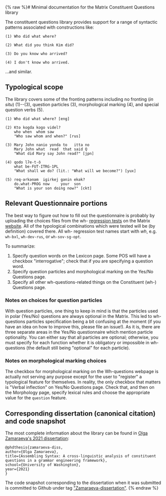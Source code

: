 {% raw %}# Minimal documentation for the Matrix Constituent Questions library

The constituent questions library provides support for a range of syntactic patterns associated with constructions like:

```
(1) Who did what where?

(2) What did you think Kim did?

(3) Do you know who arrived?

(4) I don't know who arrived.
```

...and similar.

## Typological scope

The library covers some of the fronting patterns including no fronting (*in situ*) (1)--(3), question particles (3), morphological marking (4),  and special question verbs (5).

```
(1) Who did what where? [eng]

(2) Kto kogda kogo videl?
    who when  whom saw
    "Who saw whom and when?" [rus]

(3) Mary John nanio yonda to   itta no
    Mary John what  read  that said Q
    "What did Mary say John read?" [jpn]

(4) qodo lʔe-t-о̄
    what be-FUT-ITRG-1PL
    "What shall we do? (lit.: "What will we become?") [yux]

(5) req-ərkənəm  igirkej gənin ekək?
    do.what-PROG now     your  son
    "What is your son doing now?" [ckt]     
```

## Relevant Questionnaire portions

The best way to figure out how to fill out the questionnaire is probably by uploading the choices files from the wh- [regression tests](../MatrixRegressionTesting) on the Matrix [website](https://matrix.ling.washington.edu/customize/matrix.cgi). All of the typological combinations which were tested will be (by definition) covered there. All wh- regression test names start with *wh*, e.g. `wh-bxl`, `wh-dev-rus`, or `wh-sov-sg-opt`.

To summarize:

1. Specify question words on the Lexicon page. Some POS will have a checkbox "interrogative"; check that if you are specifying a question word.
2. Specify question particles and morphological marking on the Yes/No Questions page. 
3. Specify all other wh-questions-related things on the Constituent (wh-) Questions page.

### Notes on choices for question particles

With question particles, one thing to keep in mind is that the particles used in polar (Yes/No) questions are always optional in the Matrix. This led to wh-questions particles specification being a bit confusing at the moment (if you have an idea on how to improve this, please file an issue!). As it is, there are three separate areas in the Yes/No questionnaire which mention particle optionality. You can either say that all particles are optional; otherwise, you must specify for each function whether it is obligatory or impossible in wh-questions (the default still being "optional" for each particle).

### Notes on morphological marking choices
The checkbox for morphological marking on the Wh-questions webpage is actually not serving any purpose except for the user to "register" a typological feature for themselves. In reality, the only checkbox that matters is "Verbal inflection" on Yes/No Questions page. Check that, and then on the Morphology page, specify lexical rules and choose the appropriate value for the `question` feature.

## Corresponding dissertation (canonical citation) and code snapshot

The most complete information about the library can be found in [Olga Zamaraeva's 2021 dissertation](https://olzama.github.io/OZ-diss.pdf):

```
@phdthesis{zamaraeva-diss,
author={Olga Zamaraeva},
title={Assembling Syntax: A cross-linguistic analysis of constituent questions in a grammar engineering framework},
school={University of Washington},
year={2021}
}
```

The code snapshot corresponding to the dissertation when it was submitted is committed to Github under tag ["Zamaraeva-dissertation"](https://github.com/delph-in/matrix/releases/tag/Zamaraeva-dissertation).
{% endraw %}